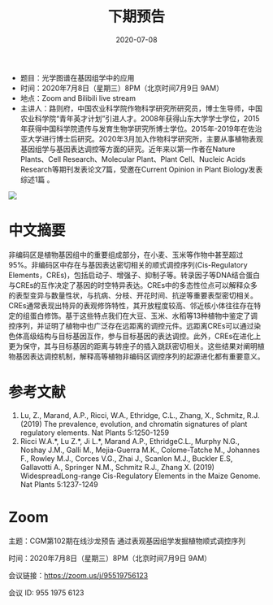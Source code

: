 ﻿---
title: "下期预告"
date: "2020-07-08"
menu: [top]
weight: 2
---

- 题目：光学图谱在基因组学中的应用
- 时间：2020年7月8日（星期三）8PM（北京时间7月9日 9AM）
- 地点：Zoom and Bilibili live stream
- 主讲人：路则府，中国农业科学院作物科学研究所研究员，博士生导师，中国农业科学院“青年英才计划”引进人才。2008年获得山东大学学士学位，2015年获得中国科学院遗传与发育生物学研究所博士学位。2015年-2019年在佐治亚大学进行博士后研究。2020年3月加入作物科学研究所，主要从事植物表观基因组学与基因表达调控等方面的研究。近年来以第一作者在Nature Plants、Cell Research、Molecular Plant、Plant Cell、Nucleic Acids Research等期刊发表论文7篇，受邀在Current Opinion in Plant Biology发表综述1篇 。

![](https://i.ibb.co/NmML4Vf/640.jpg)

# 中文摘要

非编码区是植物基因组中的重要组成部分，在小麦、玉米等作物中甚至超过95%。非编码区中存在与基因表达密切相关的顺式调控序列(Cis-Regulatory   Elements，CREs)，包括启动子、增强子、抑制子等。转录因子等DNA结合蛋白与CREs的互作决定了基因的时空特异表达。CREs中的多态性位点可以解释众多的表型变异与数量性状，与抗病、分枝、开花时间、抗逆等重要表型密切相关。CREs通常表现出特异的表观修饰特性，其开放程度较高、邻近核小体往往存在特定的组蛋白修饰。基于这些特点我们在大豆、玉米、水稻等13种植物中鉴定了调控序列，并证明了植物中也广泛存在远距离的调控元件。远距离CREs可以通过染色体高级结构与目标基因互作，参与目标基因的表达调控。此外，CREs在进化上更为保守，其与目标基因的距离与转座子的插入跳跃密切相关。这些结果对阐明植物基因表达调控机制，解释高等植物非编码区调控序列的起源进化都有重要意义。

# 参考文献

1. Lu, Z., Marand, A.P., Ricci, W.A., Ethridge, C.L., Zhang, X., Schmitz, R.J. (2019) The prevalence, evolution, and chromatin signatures of plant regulatory elements. Nat Plants 5:1250-1259
2. Ricci W.A.\*, Lu Z.\*, Ji L.\*, Marand A.P., EthridgeC.L., Murphy N.G., Noshay J.M., Galli M., Mejia-Guerra M.K., Colome-Tatche M., Johannes F., Rowley M.J., Corces V.G., Zhai J., Scanlon M.J., Buckler E.S, Gallavotti A., Springer N.M., Schmitz R.J., Zhang X. (2019) WidespreadLong-range Cis-Regulatory Elements in the Maize Genome. Nat Plants 5:1237-1249

# Zoom

主题：CGM第102期在线沙龙预告 通过表观基因组学发掘植物顺式调控序列

时间：2020年7月8日（星期三）8PM（北京时间7月9日 9AM）

会议链接：https://zoom.us/j/95519756123

会议 ID: 955 1975 6123

